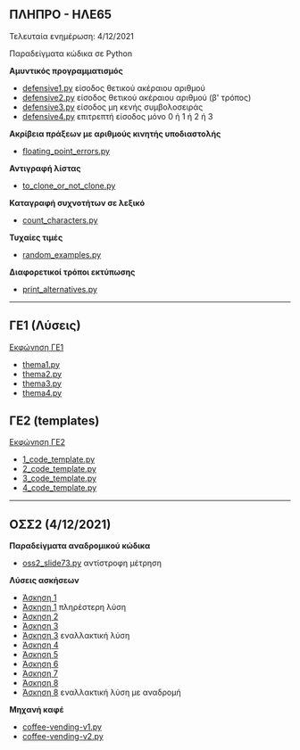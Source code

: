 ## ΠΛΗΠΡΟ - ΗΛΕ65

Τελευταία ενημέρωση: 4/12/2021

Παραδείγματα κώδικα σε Python

**Αμυντικός προγραμματισμός**

* [defensive1.py](./defensive1.py) είσοδος θετικού ακέραιου αριθμού
* [defensive2.py](./defensive2.py) είσοδος θετικού ακέραιου αριθμού (β' τρόπος)
* [defensive3.py](./defensive3.py) είσοδος μη κενής συμβολοσειράς
* [defensive4.py](./defensive4.py) επιτρεπτή είσοδος μόνο 0 ή 1 ή 2 ή 3

**Ακρίβεια πράξεων με αριθμούς κινητής υποδιαστολής**

* [floating_point_errors.py](./floating_point_errors.py)

**Αντιγραφή λίστας**

* [to_clone_or_not_clone.py](./to_clone_or_not_clone.py)

**Καταγραφή συχνοτήτων σε λεξικό**

* [count_characters.py](./count_characters.py)

**Τυχαίες τιμές**

* [random_examples.py](./random_examples.py)

**Διαφορετικοί τρόποι εκτύπωσης**

* [print_alternatives.py](print_alternatives.py)

---

## ΓΕ1 (Λύσεις)

[Εκφώνηση ΓΕ1](./ge1/GE1_2021-2022.pdf)

* [thema1.py](./ge1/thema1.py)
* [thema2.py](./ge1/thema2.py)
* [thema3.py](./ge1/thema3.py)
* [thema4.py](./ge1/thema4.py)

## ΓΕ2 (templates)

[Εκφώνηση ΓΕ2](./ge2/GE_2_2021-2022.pdf)

* [1_code_template.py](./ge2/1_code_template.py)
* [2_code_template.py](./ge2/2_code_template.py)
* [3_code_template.py](./ge2/3_code_template.py)
* [4_code_template.py](./ge2/4_code_template.py)

---

## ΟΣΣ2 (4/12/2021)

**Παραδείγματα αναδρομικού κώδικα**

* [oss2_slide73.py](./oss2_slide73.py) αντίστροφη μέτρηση

**Λύσεις ασκήσεων**

* [Άσκηση 1](./oss2_slide6.py)
* [Άσκηση 1](./oss2_slide7.py) πληρέστερη λύση
* [Άσκηση 2](./oss2_slide22.py)
* [Άσκηση 3](./oss2_slide25.py)
* [Άσκηση 3](./oss2_slide26.py) εναλλακτική λύση
* [Άσκηση 4](./oss2_slide35.py)
* [Άσκηση 5](./oss2_slide44.py)
* [Άσκηση 6](./oss2_slide57.py)
* [Άσκηση 7](./oss2_slide75.py)
* [Άσκηση 8](./oss2_slide80.py)
* [Άσκηση 8](./oss2_slide80r.py) εναλλακτική λύση με αναδρομή

**Μηχανή καφέ**

* [coffee-vending-v1.py](./coffee-vending-v1.py)
* [coffee-vending-v2.py](./coffee-vending-v2.py)
